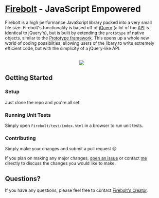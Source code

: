 [Firebolt](http://fireboltjs.com) - JavaScript Empowered
========

Firebolt is a high performance JavaScript library packed into a very small file size. Firebolt's functionality is based off of <a href="http://jquery.com" target="_blank">jQuery</a> (a lot of the [API](http://api.fireboltjs.com) is identical to jQuery's), but is built by extending the `prototype` of native objects, similar to the <a href="http://prototypejs.org" target="_blank">Prototype framework</a>. This opens up a whole new world of coding possibilties, allowing users of the libary to write extremely efficient code, but with the simplicity of a jQuery-like API.

<p align="center">
  <br />
  <a href="http://fireboltjs.com" title="Firebolt - JavaScript Empowered" target="_blank">
    <img src="http://fireboltjs.com/img/firebolt.jpg" />
  </a>
</p>


## Getting Started

### Setup

Just clone the repo and you're all set!

### Running Unit Tests

Simply open `Firebolt/test/index.html` in a browser to run unit tests.

### Contributing

Simply make your changes and submit a pull request :smiley:

If you plan on making any major changes, [open an issue](https://github.com/FireboltJS/Firebolt/issues) or contact [me](https://github.com/woollybogger) directly to discuss the changes you would like to make.


## Questions?

If you have any questions, please feel free to contact [Firebolt's creator](https://github.com/woollybogger).
